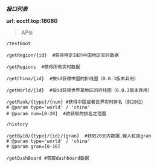 ***接口列表***

**url: ecctf.top:18080**

>APIs

`/testBoot`
```
/getRegion/{id}  #获得特定Id的中国地区实时数据

/getRegions  #获得所有实时数据

/getChina/{id}  #按id获得中国的折线图（0.0.3版本弃用）

/getWorld/{id}  #按id获得世界某地区的折线图（0.0.3版本弃用）

/getRank/{type}/{num} #获得中国或者世界实时排名（前20位）
# @param type='world' / 'china'
# @param num=[0-20]  #欲获取的排名之范围
```

`/history`
```
/getById/{type}/{id}/{gran}  #获取20天内数据,输入粒度gran
# @param type='world' / 'china'
# @param gran=[0-10]

/getDashBoard #获取dashboard数据
```